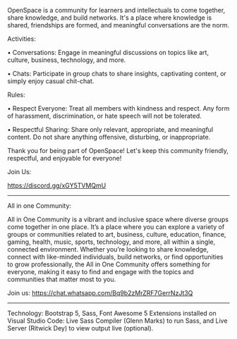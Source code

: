 OpenSpace is a community for learners and intellectuals to come together, share knowledge, and build networks. It's a place where knowledge is shared, friendships are formed, and meaningful conversations are the norm.

Activities:

• Conversations: Engage in meaningful discussions on topics like art, culture, business, technology, and more.

• Chats: Participate in group chats to share insights, captivating content, or simply enjoy casual chit-chat.

Rules:

• Respect Everyone: Treat all members with kindness and respect. Any form of harassment, discrimination, or hate speech will not be tolerated.

• Respectful Sharing: Share only relevant, appropriate, and meaningful content. Do not share anything offensive, disturbing, or inappropriate.

Thank you for being part of OpenSpace! Let's keep this community friendly, respectful, and enjoyable for everyone!

Join Us:

https://discord.gg/xGY5TVMQmU

---------------------------------------------------------------------------------------------------------------------------

All in one Community:

All in One Community is a vibrant and inclusive space where diverse groups come together in one place. It’s a place where you can explore a variety of groups or communities related to art, business, culture, education, finance, gaming, health, music, sports, technology, and more, all within a single, connected environment. Whether you’re looking to share knowledge, connect with like-minded individuals, build networks, or find opportunities to grow professionally, the All in One Community offers something for everyone, making it easy to find and engage with the topics and communities that matter most to you.

Join us: https://chat.whatsapp.com/Bq9b2zMrZRF7GerrNzJt3Q

---------------------------------------------------------------------------------------------------------------------------

Technology: Bootstrap 5, Sass, Font Awesome 5
Extensions installed on Visual Studio Code: Live Sass Compiler (Glenn Marks) to run Sass, and Live Server (Ritwick Dey) to view output live (optional).

